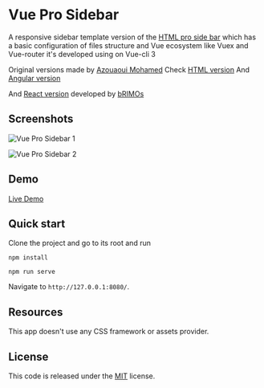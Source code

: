 # Vue Pro Sidebar

A responsive sidebar template  version of the [HTML pro side bar](https://github.com/azouaoui-med/pro-sidebar-template) 
which has a basic configuration of files structure and Vue ecosystem like Vuex and Vue-router
it's developed using on Vue-cli 3

Original versions made by [Azouaoui Mohamed](https://github.com/azouaoui-med/)
Check [HTML version](https://github.com/azouaoui-med/pro-sidebar-template)
And [Angular version](https://github.com/azouaoui-med/angular-pro-sidebar)

And [React version](https://github.com/bRIMOs/react-pro-sidebar/) developed by [bRIMOs](https://github.com/bRIMOs/)
## Screenshots 

![Vue Pro Sidebar 1](https://i.imgur.com/sTXOnj2.png)

![Vue Pro Sidebar 2](https://i.imgur.com/G1QaTSy.png)



## Demo

[Live Demo]()

## Quick start

Clone the project and go to its root and run
```
npm install 

npm run serve
```

Navigate to `http://127.0.0.1:8080/`.

## Resources

This app doesn't use any CSS framework or assets provider.

## License
This code is released under the [MIT]() license.
